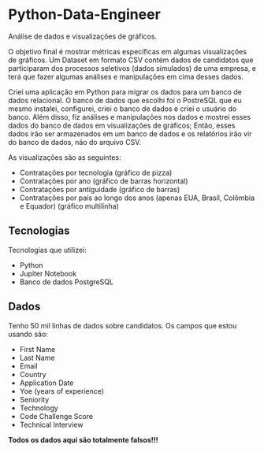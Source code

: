 # Python-Data-Engineer
Análise de dados e visualizações de gráficos.

O objetivo final é mostrar métricas específicas em algumas visualizações de gráficos. Um Dataset em formato CSV contém dados de candidatos que participaram dos processos seletivos (dados simulados) de uma empresa, e terá que fazer algumas análises e manipulações em cima desses dados.

Criei uma aplicação em Python para migrar os dados para um banco de dados relacional. O banco de dados que escolhi foi o PostreSQL que eu mesmo instalei, configurei, criei o banco de dados e criei o usuário do banco. Além disso, fiz análises e manipulações nos dados e mostrei esses dados do banco de dados em visualizações de gráficos; Então, esses dados irão ser armazenados em um banco de dados e os relatórios irão vir do banco de dados, não do arquivo CSV.

As visualizações são as seguintes:

- Contratações por tecnologia (gráfico de pizza)
- Contratações por ano (gráfico de barras horizontal)
- Contratações por antiguidade (gráfico de barras)
- Contratações por país ao longo dos anos (apenas EUA, Brasil, Colômbia e Equador) (gráfico multilinha)


## Tecnologias

Tecnologias que utilizei:

- Python
- Jupiter Notebook
- Banco de dados PostgreSQL


## Dados

Tenho 50 mil linhas de dados sobre candidatos. Os campos que estou usando são:

- First Name
- Last Name
- Email
- Country
- Application Date
- Yoe (years of experience)
- Seniority
- Technology
- Code Challenge Score
- Technical Interview


**Todos os dados aqui são totalmente falsos!!!**
